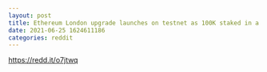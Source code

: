 ```yaml
--- 
layout: post 
title: Ethereum London upgrade launches on testnet as 100K staked in a day on Eth2 
date: 2021-06-25 1624611186 
categories: reddit 
--- 
```

https://redd.it/o7jtwq